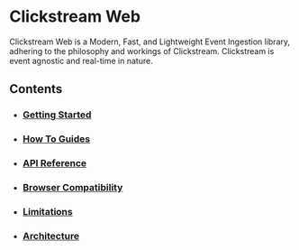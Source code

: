 # Clickstream Web

Clickstream Web is a Modern, Fast, and Lightweight Event Ingestion library, adhering to the philosophy and workings of Clickstream. Clickstream is event agnostic and real-time in nature.

## Contents

- ### [Getting Started](https://github.com/gojekfarm/clickstream-web/blob/main/docs/getting-started.md)

- ### [How To Guides](https://github.com/gojekfarm/clickstream-web/blob/main/docs/how-to-guides/readme.md)

- ### [API Reference](https://github.com/gojekfarm/clickstream-web/blob/main/docs/reference/readme.md)

- ### [Browser Compatibility](https://github.com/gojekfarm/clickstream-web/blob/main/docs/browser-compatibility.md)

- ### [Limitations](https://github.com/gojekfarm/clickstream-web/blob/main/docs/limitations.md)

- ### [Architecture](https://github.com/gojekfarm/clickstream-web/blob/main/docs/architecture.md)
